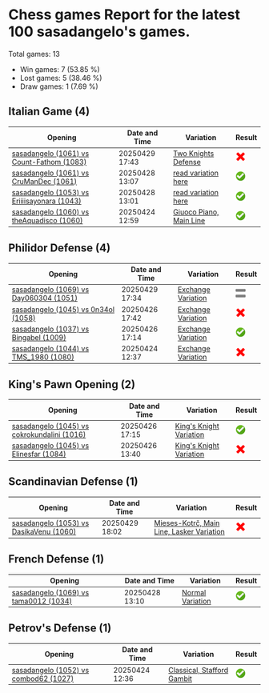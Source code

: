 # Chess games Report for the latest 100 sasadangelo's games.

Total games: 13
- Win games: 7 (53.85 %)
- Lost games: 5 (38.46 %)
- Draw games: 1 (7.69 %)

## Italian Game (4)

| Opening | Date and Time | Variation | Result |
|---------|---------------|-----------|--------|
| [sasadangelo (1061) vs Count-Fathom (1083)](https://www.chess.com/game/live/137922406994) | 20250429 17:43 | [Two Knights Defense](https://www.chess.com/openings/Italian-Game-Two-Knights-Modern-Bishops-Opening-4...Be7-5.c3-O-O-6.O-O) | ![Lose](img/lose.png) |
| [sasadangelo (1061) vs CruManDec (1061)](https://www.chess.com/game/live/137877179958) | 20250428 13:07 | [read variation here](https://www.chess.com/openings/Italian-Game-Rousseau-Gambit) | ![Win](img/win.png) |
| [sasadangelo (1053) vs Eriiiisayonara (1043)](https://www.chess.com/game/live/137877020152) | 20250428 13:01 | [read variation here](https://www.chess.com/openings/Giuoco-Piano-Game-Giuoco-Pianissimo-Variation-4...Nf6) | ![Win](img/win.png) |
| [sasadangelo (1060) vs theAquadisco (1060)](https://www.chess.com/game/live/137735166610) | 20250424 12:59 | [Giuoco Piano, Main Line](https://www.chess.com/openings/Giuoco-Piano-Game-Main-Line-4...d6-5.d4-exd4-6.cxd4) | ![Win](img/win.png) |

## Philidor Defense (4)

| Opening | Date and Time | Variation | Result |
|---------|---------------|-----------|--------|
| [sasadangelo (1069) vs Day060304 (1051)](https://www.chess.com/game/live/137922081844) | 20250429 17:34 | [Exchange Variation](https://www.chess.com/openings/Philidor-Defense-3.d4) | ![Draw](img/draw.png) |
| [sasadangelo (1045) vs 0n34ol (1058)](https://www.chess.com/game/live/137816658542) | 20250426 17:42 | [Exchange Variation](https://www.chess.com/openings/Philidor-Defense-3.d4) | ![Lose](img/lose.png) |
| [sasadangelo (1037) vs Bingabel (1009)](https://www.chess.com/game/live/137815765494) | 20250426 17:14 | [Exchange Variation](https://www.chess.com/openings/Philidor-Defense-3.d4) | ![Win](img/win.png) |
| [sasadangelo (1044) vs TMS_1980 (1080)](https://www.chess.com/game/live/137734474710) | 20250424 12:37 | [Exchange Variation](https://www.chess.com/openings/Philidor-Defense-3.d4) | ![Lose](img/lose.png) |

## King's Pawn Opening (2)

| Opening | Date and Time | Variation | Result |
|---------|---------------|-----------|--------|
| [sasadangelo (1045) vs cokrokundalini (1016)](https://www.chess.com/game/live/137815803532) | 20250426 17:15 | [King's Knight Variation](https://www.chess.com/openings/Kings-Pawn-Opening-Kings-Knight-Elephant-Paulsen-Countergambit-4.Qe2) | ![Win](img/win.png) |
| [sasadangelo (1045) vs Elinesfar (1084)](https://www.chess.com/game/live/137808971530) | 20250426 13:40 | [King's Knight Variation](https://www.chess.com/openings/Kings-Pawn-Opening-Kings-Knight-Busch-Gass-Gambit) | ![Lose](img/lose.png) |

## Scandinavian Defense (1)

| Opening | Date and Time | Variation | Result |
|---------|---------------|-----------|--------|
| [sasadangelo (1053) vs DasikaVenu (1060)](https://www.chess.com/game/live/137923037680) | 20250429 18:02 | [Mieses-Kotrč, Main Line, Lasker Variation](https://www.chess.com/openings/Scandinavian-Defense-Mieses-Kotrc-Variation-3.Nc3) | ![Lose](img/lose.png) |

## French Defense (1)

| Opening | Date and Time | Variation | Result |
|---------|---------------|-----------|--------|
| [sasadangelo (1069) vs tama0012 (1034)](https://www.chess.com/game/live/137877276982) | 20250428 13:10 | [Normal Variation](https://www.chess.com/openings/French-Defense-Normal-Variation) | ![Win](img/win.png) |

## Petrov's Defense (1)

| Opening | Date and Time | Variation | Result |
|---------|---------------|-----------|--------|
| [sasadangelo (1052) vs combod62 (1027)](https://www.chess.com/game/live/137734427830) | 20250424 12:36 | [Classical, Stafford Gambit](https://www.chess.com/openings/Petrovs-Defense-Classical-Damiano-Variation-4.Qe2) | ![Win](img/win.png) |
